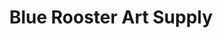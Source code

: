 ---
title: Blue Rooster Art Supply
address: 4661 Hollywood Blv
city: Los Angeles
state: California
country: United States
phone: 323-302-5613
website: blueroosterartsupplies.com
weburl: http://www.blueroosterartsupplies.com/
ecommerce: true
type: stores
---